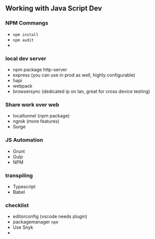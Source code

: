 ## Working with Java Script Dev


### NPM Commangs
- `npm install`
- `npm audit`
- 

### local dev server
- npm package http-server
- express (you can use in prod as well, highly configurable)
- hapi
- webpack
- browsersync (dedicated ip on lan, great for cross device testing)

### Share work over web
- localtunnel (npm package)
- ngrok (more features)
- Surge

### JS Automation
- Grunt
- Gulp
- NPM

### transpiling
- Typescript
- Babel


### checklist
- editorconfig (vscode needs plugin)
- packagemanager `npm`
- Use Snyk
- 
